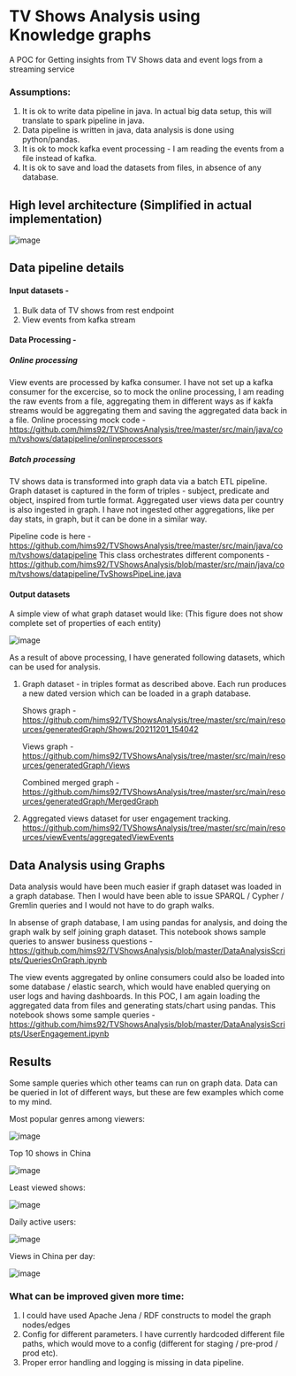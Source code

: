 # TV Shows Analysis using Knowledge graphs
A POC for Getting insights from TV Shows data and event logs from a streaming service

### Assumptions:
1) It is ok to write data pipeline in java. In actual big data setup, this will translate to spark pipeline in java.
2) Data pipeline is written in java, data analysis is done using python/pandas.
3) It is ok to mock kafka event processing - I am reading the events from a file instead of kafka.
4) It is ok to save and load the datasets from files, in absence of any database.

## High level architecture (Simplified in actual implementation)
![image](https://user-images.githubusercontent.com/1376157/144406692-89e57657-b4fc-421b-943d-a6aef3150b96.png)

## Data pipeline details
#### Input datasets -
1) Bulk data of TV shows from rest endpoint
2) View events from kafka stream

#### Data Processing - 
##### Online processing
View events are processed by kafka consumer. I have not set up a kafka consumer for the excercise, so to mock the online processing, I am reading the raw events from a file, aggregating them in different ways as if kakfa streams would be aggregating them and saving the aggregated data back in a file.
Online processing mock code - https://github.com/hims92/TVShowsAnalysis/tree/master/src/main/java/com/tvshows/datapipeline/onlineprocessors

##### Batch processing
TV shows data is transformed into graph data via a batch ETL pipeline. Graph dataset is captured in the form of triples - subject, predicate and object, inspired from turtle format.
Aggregated user views data per country is also ingested in graph. I have not ingested other aggregations, like per day stats, in graph, but it can be done in a similar way.

Pipeline code is here - https://github.com/hims92/TVShowsAnalysis/tree/master/src/main/java/com/tvshows/datapipeline
This class orchestrates different components - https://github.com/hims92/TVShowsAnalysis/blob/master/src/main/java/com/tvshows/datapipeline/TvShowsPipeLine.java

#### Output datasets
A simple view of what graph dataset would like: (This figure does not show complete set of properties of each entity)

![image](https://user-images.githubusercontent.com/1376157/144410088-c439148a-cd46-4ab0-b690-00e79d6f6369.png)

As a result of above processing, I have generated following datasets, which can be used for analysis.
1) Graph dataset - in triples format as described above. Each run produces a new dated version which can be loaded in a graph database.

   Shows graph - https://github.com/hims92/TVShowsAnalysis/tree/master/src/main/resources/generatedGraph/Shows/20211201_154042
   
   Views graph - https://github.com/hims92/TVShowsAnalysis/tree/master/src/main/resources/generatedGraph/Views
   
   Combined merged graph - https://github.com/hims92/TVShowsAnalysis/tree/master/src/main/resources/generatedGraph/MergedGraph
   
2) Aggregated views dataset for user engagement tracking.
   https://github.com/hims92/TVShowsAnalysis/tree/master/src/main/resources/viewEvents/aggregatedViewEvents

## Data Analysis using Graphs

Data analysis would have been much easier if graph dataset was loaded in a graph database. Then I would have been able to issue SPARQL / Cypher / Gremlin queries and I would not have to do graph walks.

In absense of graph database, I am using pandas for analysis, and doing the graph walk by self joining graph dataset.
This notebook shows sample queries to answer business questions - 
https://github.com/hims92/TVShowsAnalysis/blob/master/DataAnalysisScripts/QueriesOnGraph.ipynb

The view events aggregated by online consumers could also be loaded into some database / elastic search, which would have enabled querying on user logs and having dashboards.
In this POC, I am again loading the aggregated data from files and generating stats/chart using pandas.
This notebook shows some sample queries - 
https://github.com/hims92/TVShowsAnalysis/blob/master/DataAnalysisScripts/UserEngagement.ipynb


## Results
Some sample queries which other teams can run on graph data. Data can be queried in lot of different ways, but these are few examples which come to my mind.

Most popular genres among viewers:

![image](https://user-images.githubusercontent.com/1376157/144399523-a4865946-37c8-4204-b95e-b0ad3c9812dc.png)

Top 10 shows in China

![image](https://user-images.githubusercontent.com/1376157/144399638-751a3eea-7035-4576-bc80-9e182f2a767d.png)

Least viewed shows:

![image](https://user-images.githubusercontent.com/1376157/144399436-868485a2-9841-4e3c-9d3d-d0c6f5ec10d2.png)

Daily active users:

![image](https://user-images.githubusercontent.com/1376157/144399812-ca2b54b2-8696-40f3-83f5-83bfa14773a8.png)

Views in China per day:

![image](https://user-images.githubusercontent.com/1376157/144399971-89747d5a-a783-4aaa-b26b-2831ec82e767.png)


### What can be improved given more time:
1) I could have used Apache Jena / RDF constructs to model the graph nodes/edges
2) Config for different parameters. I have currently hardcoded different file paths, which would move to a config (different for staging / pre-prod / prod etc).
3) Proper error handling and logging is missing in data pipeline.

